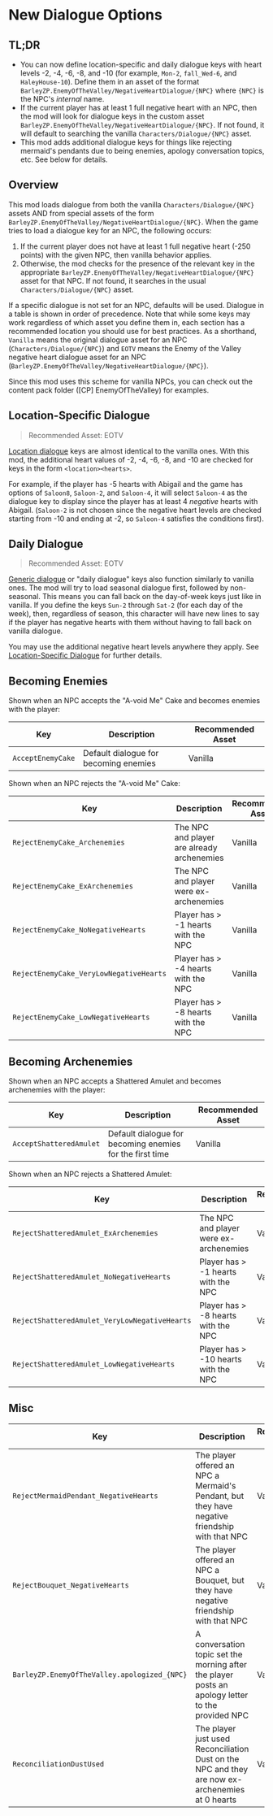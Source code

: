 # New Dialogue Options

## TL;DR

- You can now define location-specific and daily dialogue keys with heart levels -2, -4, -6, -8, and -10 (for example, `Mon-2`, `fall_Wed-6`, and `HaleyHouse-10`). Define them in an asset of the format `BarleyZP.EnemyOfTheValley/NegativeHeartDialogue/{NPC}` where `{NPC}` is the NPC's *internal* name.
- If the current player has at least 1 full negative heart with an NPC, then the mod will look for dialogue keys in the custom asset `BarleyZP.EnemyOfTheValley/NegativeHeartDialogue/{NPC}`. If not found, it will default to searching the vanilla `Characters/Dialogue/{NPC}` asset.
- This mod adds additional dialogue keys for things like rejecting mermaid's pendants due to being enemies, apology conversation topics, etc. See below for details.

## Overview

This mod loads dialogue from both the vanilla `Characters/Dialogue/{NPC}` assets AND from special assets of the form
`BarleyZP.EnemyOfTheValley/NegativeHeartDialogue/{NPC}`. When the game tries to load a dialogue key for an NPC, the following
occurs:

1. If the current player does not have at least 1 full negative heart (-250 points) with the given NPC, then vanilla behavior applies.
2. Otherwise, the mod checks for the presence of the relevant key in the appropriate `BarleyZP.EnemyOfTheValley/NegativeHeartDialogue/{NPC}` asset for that NPC. If not found, it searches in the usual `Characters/Dialogue/{NPC}` asset.

If a specific dialogue is not set for an NPC, defaults will be used. Dialogue in a table is shown in order of precedence.
Note that while some keys may work regardless of which asset you define them in, each section has a recommended location you should
use for best practices. As a shorthand, `Vanilla` means the original dialogue asset for an NPC (`Characters/Dialogue/{NPC}`) and
`EOTV` means the Enemy of the Valley negative heart dialogue asset for an NPC (`BarleyZP.EnemyOfTheValley/NegativeHeartDialogue/{NPC}`).

Since this mod uses this scheme for vanilla NPCs, you can check out the content pack folder (\[CP\] EnemyOfTheValley) for examples.

## Location-Specific Dialogue

> Recommended Asset: EOTV

[Location dialogue](https://stardewvalleywiki.com/Modding:Dialogue#Location_dialogue) keys are almost identical to the vanilla ones.
With this mod, the additional heart values of -2, -4, -6, -8, and -10 are checked for keys in the form `<location><hearts>`.

For example, if the player has -5 hearts with Abigail and the game has options of `Saloon8`, `Saloon-2`, and `Saloon-4`, 
it will select `Saloon-4` as the dialogue key to display since the player has at least 4 *negative* hearts with Abigail.
(`Saloon-2` is not chosen since the negative heart levels are checked starting from -10 and ending at -2, so `Saloon-4`
satisfies the conditions first).

## Daily Dialogue

> Recommended Asset: EOTV

[Generic dialogue](https://stardewvalleywiki.com/Modding:Dialogue#Generic_dialogue) or "daily dialogue" keys also function similarly to vanilla ones.
The mod will try to load seasonal dialogue first, followed by non-seasonal. This means you can fall back on the day-of-week keys just like in vanilla.
If you define the keys `Sun-2` through `Sat-2` (for each day of the week), then, regardless of season, this character will have new lines to say if the player
has negative hearts with them without having to fall back on vanilla dialogue.

You may use the additional negative heart levels anywhere they apply. See [Location-Specific Dialogue](#location-specific-dialogue) for further details.

## Becoming Enemies

Shown when an NPC accepts the "A-void Me" Cake and becomes enemies with the player:

| Key               | Description                           | Recommended Asset |
|-------------------|---------------------------------------|-------------------|
| `AcceptEnemyCake` | Default dialogue for becoming enemies | Vanilla           |

Shown when an NPC rejects the "A-void Me" Cake:

| Key                                     | Description                                | Recommended Asset |
|-----------------------------------------|--------------------------------------------|-------------------|
| `RejectEnemyCake_Archenemies`           | The NPC and player are already archenemies | Vanilla           |
| `RejectEnemyCake_ExArchenemies`         | The NPC and player were ex-archenemies     | Vanilla           |
| `RejectEnemyCake_NoNegativeHearts`      | Player has > -1 hearts with the NPC        | Vanilla           |
| `RejectEnemyCake_VeryLowNegativeHearts` | Player has > -4 hearts with the NPC        | Vanilla           |
| `RejectEnemyCake_LowNegativeHearts`     | Player has > -8 hearts with the NPC        | Vanilla           |

## Becoming Archenemies

Shown when an NPC accepts a Shattered Amulet and becomes archenemies with the player:

| Key                     | Description                                              | Recommended Asset |
|-------------------------|----------------------------------------------------------|-------------------|
| `AcceptShatteredAmulet` | Default dialogue for becoming enemies for the first time | Vanilla           |

Shown when an NPC rejects a Shattered Amulet:

| Key                                           | Description                                | Recommended Asset |
|-----------------------------------------------|--------------------------------------------|-------------------|
| `RejectShatteredAmulet_ExArchenemies`         | The NPC and player were ex-archenemies     | Vanilla           |
| `RejectShatteredAmulet_NoNegativeHearts`      | Player has > -1 hearts with the NPC        | Vanilla           |
| `RejectShatteredAmulet_VeryLowNegativeHearts` | Player has > -8 hearts with the NPC        | Vanilla           |
| `RejectShatteredAmulet_LowNegativeHearts`     | Player has > -10 hearts with the NPC       | Vanilla           |

## Misc

| Key                                          | Description                                                                                       | Recommended Asset |
|----------------------------------------------|---------------------------------------------------------------------------------------------------|-------------------|
| `RejectMermaidPendant_NegativeHearts`        | The player offered an NPC a Mermaid's Pendant, but they have negative friendship with that NPC    | Vanilla           |
| `RejectBouquet_NegativeHearts`               | The player offered an NPC a Bouquet, but they have negative friendship with that NPC              | Vanilla           |
| `BarleyZP.EnemyOfTheValley.apologized_{NPC}` | A conversation topic set the morning after the player posts an apology letter to the provided NPC | Vanilla           |
| `ReconciliationDustUsed`                     | The player just used Reconciliation Dust on the NPC and they are now ex-archenemies at 0 hearts   | Vanilla           |
